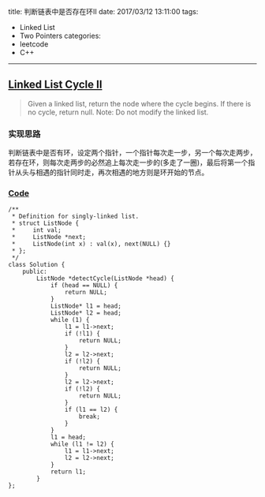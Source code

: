 title: 判断链表中是否存在环II
date: 2017/03/12 13:11:00
tags:
- Linked List
- Two Pointers
categories:
- leetcode
- C++

---
## [Linked List Cycle II](https://leetcode.com/problems/linked-list-cycle-ii/)
> Given a linked list, return the node where the cycle begins. If there is no cycle, return null.
> Note: Do not modify the linked list.

### 实现思路
判断链表中是否有环，设定两个指针，一个指针每次走一步，另一个每次走两步，若存在环，则每次走两步的必然追上每次走一步的(多走了一圈)，最后将第一个指针从头与相遇的指针同时走，再次相遇的地方则是环开始的节点。

### [Code](https://github.com/Finalcheat/leetcode/blob/master/src/Linked-List-Cycle-II.cpp)
```
/**
 * Definition for singly-linked list.
 * struct ListNode {
 *     int val;
 *     ListNode *next;
 *     ListNode(int x) : val(x), next(NULL) {}
 * };
 */
class Solution {
    public:
        ListNode *detectCycle(ListNode *head) {
            if (head == NULL) {
                return NULL;
            }
            ListNode* l1 = head;
            ListNode* l2 = head;
            while (1) {
                l1 = l1->next;
                if (!l1) {
                    return NULL;
                }
                l2 = l2->next;
                if (!l2) {
                    return NULL;
                }
                l2 = l2->next;
                if (!l2) {
                    return NULL;
                }
                if (l1 == l2) {
                    break;
                }
            }
            l1 = head;
            while (l1 != l2) {
                l1 = l1->next;
                l2 = l2->next;
            }
            return l1;
        }
};
```
